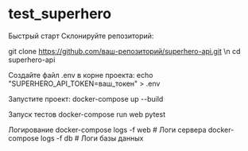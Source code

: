 # test_superhero

Быстрый старт
Склонируйте репозиторий:

git clone https://github.com/ваш-репозиторий/superhero-api.git \n
cd superhero-api



Создайте файл .env в корне проекта:
echo "SUPERHERO_API_TOKEN=ваш_токен" > .env


Запустите проект:
docker-compose up --build

Запуск тестов
docker-compose run web pytest

Логирование
docker-compose logs -f web  # Логи сервера
docker-compose logs -f db   # Логи базы данных
